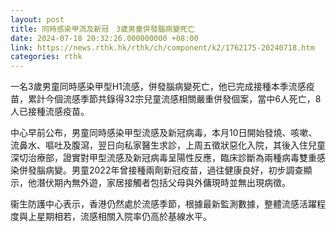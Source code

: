 ```yaml
---
layout: post
title: 同時感染甲流及新冠　3歲男童併發腦病變死亡
date: 2024-07-18 20:32:26.000000000 +08:00
link: https://news.rthk.hk/rthk/ch/component/k2/1762175-20240718.htm
categories: rthk
---
```


一名3歲男童同時感染甲型H1流感，併發腦病變死亡，他已完成接種本季流感疫苗，累計今個流感季節共錄得32宗兒童流感相關嚴重併發個案，當中6人死亡，8人已接種流感疫苗。

中心早前公布，男童同時感染甲型流感及新冠病毒，本月10日開始發燒、咳嗽、流鼻水、嘔吐及腹瀉，翌日向私家醫生求診，上周五徵狀惡化入院，其後入住兒童深切治療部，證實對甲型流感及新冠病毒呈陽性反應，臨床診斷為兩種病毒雙重感染併發腦病變。男童2022年曾接種兩劑新冠疫苗，過往健康良好，初步調查顯示，他潛伏期內無外遊，家居接觸者包括父母與外傭現時並無出現病徵。

衞生防護中心表示，香港仍然處於流感季節，根據最新監測數據，整體流感活躍程度與上星期相若，流感相關入院率仍高於基線水平。
